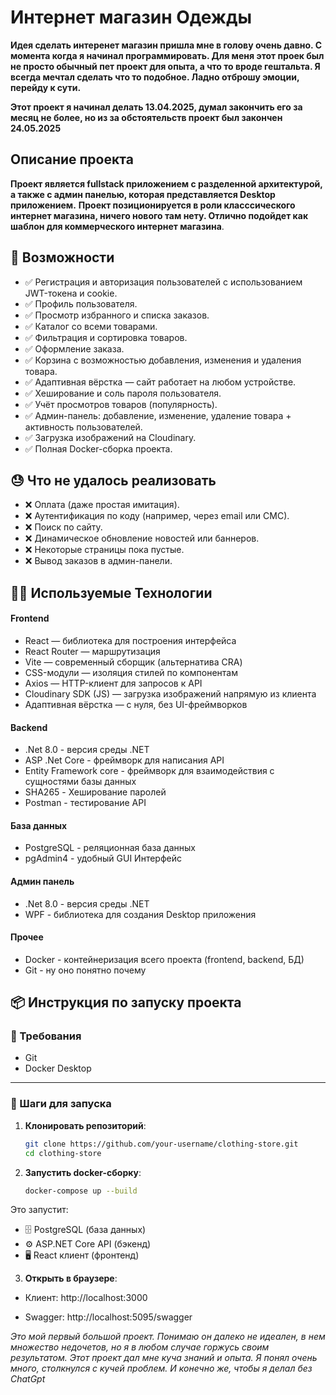 # Интернет магазин Одежды

**Идея сделать интеренет магазин пришла мне в голову очень давно. С момента когда я начинал программировать. Для меня этот проек был не просто обычный пет проект для опыта, а что то вроде гештальта. Я всегда мечтал сделать что то подобное. Ладно отброшу эмоции, перейду к сути.**

**Этот проект я начинал делать 13.04.2025, думал закончить его за месяц не более, но из за обстоятельств проект был закончен 24.05.2025**

## Описание проекта

**Проект является fullstack приложением с разделенной архитектурой, а также с админ панелью, которая представляется Desktop приложением.**
**Проект позиционируется в роли класссического интернет магазина, ничего нового там нету. Отлично подойдет как шаблон для коммерческого интернет магазина**.

## 🚀 Возможности
- ✅ Регистрация и авторизация пользователей с использованием JWT-токена и cookie.
- ✅ Профиль пользователя.
- ✅ Просмотр избранного и списка заказов.
- ✅ Каталог со всеми товарами.
- ✅ Фильтрация и сортировка товаров.
- ✅ Оформление заказа.
- ✅ Корзина с возможностью добавления, изменения и удаления товара.
- ✅ Адаптивная вёрстка — сайт работает на любом устройстве.
- ✅ Хеширование и соль пароля пользователя.
- ✅ Учёт просмотров товаров (популярность).
- ✅ Админ-панель: добавление, изменение, удаление товара + активность пользователей.
- ✅ Загрузка изображений на Cloudinary.
- ✅ Полная Docker-сборка проекта.

## 😓 Что не удалось реализовать
- ❌ Оплата (даже простая имитация).
- ❌ Аутентификация по коду (например, через email или СМС).
- ❌ Поиск по сайту.
- ❌ Динамическое обновление новостей или баннеров.
- ❌ Некоторые страницы пока пустые.
- ❌ Вывод заказов в админ-панели.


## 🧑‍💻 Используемые Технологии 
#### Frontend 
- React — библиотека для построения интерфейса
- React Router — маршрутизация
- Vite — современный сборщик (альтернатива CRA)
- CSS-модули — изоляция стилей по компонентам
- Axios — HTTP-клиент для запросов к API
- Cloudinary SDK (JS) — загрузка изображений напрямую из клиента
- Адаптивная вёрстка — с нуля, без UI-фреймворков

#### Backend 
- .Net 8.0 - версия среды .NET
- ASP .Net Core - фреймворк для написания API
- Entity Framework core - фреймворк для взаимодействия с сущностями базы данных
- SHA265 - Хеширование паролей
- Postman - тестирование API

#### База данных 
- PostgreSQL - реляционная база данных
- pgAdmin4 - удобный GUI Интерфейс

#### Админ панель 
- .Net 8.0 - версия среды .NET
- WPF - библиотека для создания Desktop приложения
#### Прочее 
- Docker - контейнеризация всего проекта (frontend, backend, БД)
- Git - ну оно понятно почему

## 📦 Инструкция по запуску проекта

### 🔧 Требования
- Git  
- Docker Desktop

---

### 🚀 Шаги для запуска

1. **Клонировать репозиторий**:
   ```bash
   git clone https://github.com/your-username/clothing-store.git
   cd clothing-store

2. **Запустить docker-сборку**:
   ```bash
   docker-compose up --build

Это запустит:
- 🗄️ PostgreSQL (база данных)
- ⚙️ ASP.NET Core API (бэкенд)
- 🖥️ React клиент (фронтенд)

3. **Открыть в браузере**:
  - Клиент: http://localhost:3000

  - Swagger: http://localhost:5095/swagger

*Это мой первый большой проект. Понимаю он далеко не идеален, в нем множество недочетов, но я в любом случае горжусь своим результатом. Этот проект дал мне куча знаний и опыта. Я понял очень много, столкнулся с кучей проблем. И конечно же, чтобы я делал без ChatGpt*

  
